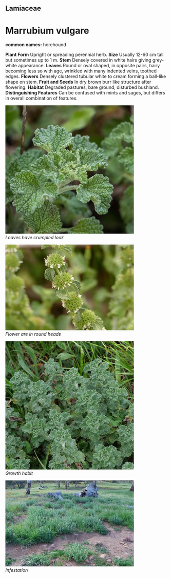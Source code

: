## Lamiaceae
# Marrubium vulgare
**common names:** horehound

**Plant Form** Upright or spreading perennial herb. **Size** Usually 12-60 cm tall but sometimes up to 1 m. **Stem** Densely covered in white hairs giving grey-white appearance. **Leaves** Round or oval shaped, in opposite pairs, hairy becoming less so with age, wrinkled with many indented veins, toothed edges. **Flowers** Densely clustered tubular white to cream forming a ball-like shape on stem. **Fruit and Seeds** In dry brown burr like structure after flowering. **Habitat** Degraded pastures, bare ground, disturbed bushland. **Distinguishing Features** Can be confused with mints and sages, but differs in overall combination of features.


![Leaves have crumpled look](62081__SDI0855.jpg)  
 *Leaves have crumpled look* 

![Flower are in round heads](72344_P7060036.jpg)  
 *Flower are in round heads* 

![Growth habit](61913_P1020769.jpg)  
 *Growth habit* 

![Infestation](13290_DSC_0064.jpg)  
 *Infestation* 

